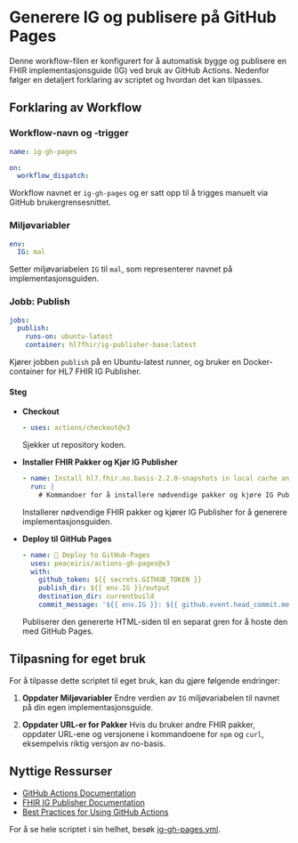 # Generere IG og publisere på GitHub Pages

Denne workflow-filen er konfigurert for å automatisk bygge og publisere en FHIR implementasjonsguide (IG) ved bruk av GitHub Actions. Nedenfor følger en detaljert forklaring av scriptet og hvordan det kan tilpasses.

## Forklaring av Workflow

### Workflow-navn og -trigger
```yaml
name: ig-gh-pages

on:
  workflow_dispatch:
```
Workflow navnet er `ig-gh-pages` og er satt opp til å trigges manuelt via GitHub brukergrensesnittet.

### Miljøvariabler
```yaml
env:
  IG: mal
```
Setter miljøvariabelen `IG` til `mal`, som representerer navnet på implementasjonsguiden.

### Jobb: Publish
```yaml
jobs:
  publish:
    runs-on: ubuntu-latest
    container: hl7fhir/ig-publisher-base:latest 
```
Kjører jobben `publish` på en Ubuntu-latest runner, og bruker en Docker-container for HL7 FHIR IG Publisher.

#### Steg
- **Checkout**
  ```yaml
  - uses: actions/checkout@v3
  ```
  Sjekker ut repository koden.

- **Installer FHIR Pakker og Kjør IG Publisher**
  ```yaml
  - name: Install hl7.fhir.no.basis-2.2.0-snapshots in local cache and run IG Publisher
    run: |
      # Kommandoer for å installere nødvendige pakker og kjøre IG Publisher
  ```
  Installerer nødvendige FHIR pakker og kjører IG Publisher for å generere implementasjonsguiden.

- **Deploy til GitHub Pages**
  ```yaml
  - name: 🚀 Deploy to GitHub-Pages
    uses: peaceiris/actions-gh-pages@v3
    with:
      github_token: ${{ secrets.GITHUB_TOKEN }}
      publish_dir: ${{ env.IG }}/output
      destination_dir: currentbuild
      commit_message: '${{ env.IG }}: ${{ github.event.head_commit.message }}'
  ```
  Publiserer den genererte HTML-siden til en separat gren for å hoste den med GitHub Pages.

## Tilpasning for eget bruk
For å tilpasse dette scriptet til eget bruk, kan du gjøre følgende endringer:
1. **Oppdater Miljøvariabler**
   Endre verdien av `IG` miljøvariabelen til navnet på din egen implementasjonsguide.

2. **Oppdater URL-er for Pakker**
   Hvis du bruker andre FHIR pakker, oppdater URL-ene og versjonene i kommandoene for `npm` og `curl`, eksempelvis riktig versjon av no-basis. 

## Nyttige Ressurser
- [GitHub Actions Documentation](https://docs.github.com/en/actions)
- [FHIR IG Publisher Documentation](https://confluence.hl7.org/display/FHIR/IG+Publisher+Documentation)
- [Best Practices for Using GitHub Actions](https://docs.github.com/en/actions/learn-github-actions/best-practices-for-using-github-actions)

For å se hele scriptet i sin helhet, besøk [ig-gh-pages.yml](https://github.com/HL7Norway/ig-mal/blob/main/.github/workflows/ig-gh-pages.yml).
